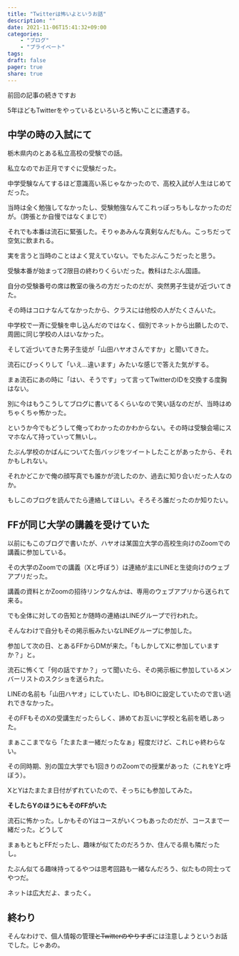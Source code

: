 ```yaml
---
title: "Twitterは怖いよというお話"
description: ""
date: 2021-11-06T15:41:32+09:00
categories:
    - "ブログ"
    - "プライベート"
tags:
draft: false
pager: true
share: true
---
```


前回の記事の続きですお

5年ほどもTwitterをやっているといろいろと怖いことに遭遇する。

## 中学の時の入試にて

栃木県内のとある私立高校の受験での話。

私立なのでお正月ですぐに受験だった。

中学受験なんてするほど意識高い系じゃなかったので、高校入試が人生はじめてだった。

当時は全く勉強してなかったし、受験勉強なんてこれっぽっちもしなかったのだが。（誇張とか自慢ではなくまじで）

それでも本番は流石に緊張した。そりゃあみんな真剣なんだもん。こっちだって空気に飲まれる。

実を言うと当時のことはよく覚えていない。でもたぶんこうだったと思う。

受験本番が始まって2限目の終わりくらいだった。教科はたぶん国語。

自分の受験番号の席は教室の後ろの方だったのだが、突然男子生徒が近づいてきた。

その時はコロナなんてなかったから、クラスには他校の人がたくさんいた。

中学校で一斉に受験を申し込んだのではなく、個別でネットから出願したので、周囲に同じ学校の人はいなかった。

そして近づいてきた男子生徒が「山田ハヤオさんですか」と聞いてきた。

流石にびっくりして「いえ...違います」みたいな感じで答えた気がする。

まぁ流石にあの時に「はい、そうです」って言ってTwitterのIDを交換する度胸はない。

別に今はもうこうしてブログに書いてるくらいなので笑い話なのだが、当時はめちゃくちゃ怖かった。

というか今でもどうして俺ってわかったのかわからない。その時は受験会場にスマホなんて持っていって無いし。

たぶん学校のかばんについてた缶バッジをツイートしたことがあったから、それかもしれない。

それかどこかで俺の顔写真でも誰かが流したのか、過去に知り合いだった人なのか。

もしこのブログを読んでたら連絡してほしい。そろそろ誰だったのか知りたい。

## FFが同じ大学の講義を受けていた

以前にもこのブログで書いたが、ハヤオは某国立大学の高校生向けのZoomでの講義に参加している。

その大学のZoomでの講義（Xと呼ぼう）は連絡が主にLINEと生徒向けのウェブアプリだった。

講義の資料とかZoomの招待リンクなんかは、専用のウェブアプリから送られて来る。

でも全体に対しての告知とか随時の連絡はLINEグループで行われた。

そんなわけで自分もその掲示板みたいなLINEグループに参加した。

参加して次の日、とあるFFからDMが来た。「もしかしてXに参加していますか？」と。

流石に怖くて「何の話ですか？」って聞いたら、その掲示板に参加しているメンバーリストのスクショを送られた。

LINEの名前も「山田ハヤオ」にしていたし、IDもBIOに設定していたので言い逃れできなかった。

そのFFもそのXの受講生だったらしく、諦めてお互いに学校と名前を晒しあった。

まぁここまでなら「たまたま一緒だったなぁ」程度だけど、これじゃ終わらない。

その同時期、別の国立大学でも1回きりのZoomでの授業があった（これをYと呼ぼう）。

XとYはたまたま日付がずれていたので、そっちにも参加してみた。

**そしたらYのほうにもそのFFがいた**

流石に怖かった。しかもそのYはコースがいくつもあったのだが、コースまで一緒だった。どうして

まぁもともとFFだったし、趣味が似てたのだろうか、住んでる県も隣だったし。

たぶん似てる趣味持ってるやつは思考回路も一緒なんだろう、似たもの同士ってやつだ。

ネットは広大だよ、まったく。

## 終わり

そんなわけで、個人情報の管理~~とTwitterのやりすぎ~~には注意しようというお話でした。じゃあの。
